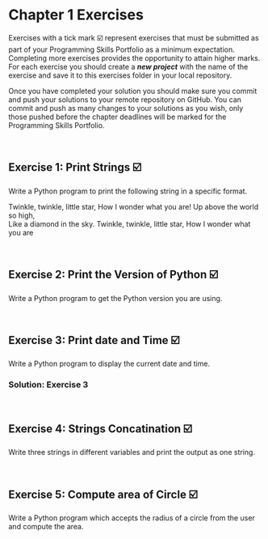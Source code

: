 # Chapter 1 Exercises

Exercises with a tick mark :ballot_box_with_check: represent exercises that must be submitted as part of your Programming Skills Portfolio as a minimum expectation. Completing more exercises provides the opportunity to attain higher marks. For each exercise you should create a _**new project**_ with the name of the exercise and save it to this exercises folder in your local repository.

Once you have completed your solution you should make sure you commit and push your solutions to your remote repository on GitHub. You can commit and push as many changes to your solutions as you wish, only those pushed before the chapter deadlines will be marked for the Programming Skills Portfolio.  


&nbsp;

## Exercise 1: Print Strings :ballot_box_with_check:

Write a Python program to print the following string in a specific format.

Twinkle, twinkle, little star,
	How I wonder what you are! 
		Up above the world so high,   		
		Like a diamond in the sky. 
Twinkle, twinkle, little star, 
	How I wonder what you are

&nbsp;
&nbsp;
&nbsp;
## Exercise 2: Print the Version of Python :ballot_box_with_check:

 Write a Python program to get the Python version you are using.

&nbsp;
&nbsp;
&nbsp;
## Exercise 3: Print date and Time :ballot_box_with_check:

Write a Python program to display the current date and time.
### Solution: Exercise 3
&nbsp;
&nbsp;
&nbsp;
## Exercise 4: Strings Concatination :ballot_box_with_check:

Write three strings in different variables and print the output as one string.

&nbsp;
&nbsp;
&nbsp;
## Exercise 5: Compute area of Circle :ballot_box_with_check:

Write a Python program which accepts the radius of a circle from the user and compute the area.
&nbsp;
&nbsp;
&nbsp;